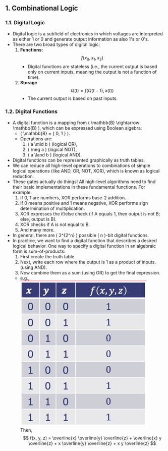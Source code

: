 ## 1. Combinational Logic

### 1.1. Digital Logic

- Digital logic is a subfield of electronics in which voltages are interpreted as either 1 or 0 and generate output information as also 1's or 0's.
- There are two broad types of digital logic:
    1. **Functions:** 
        $$ f(x_0, x_1, x_2) $$
        - Digital functions are stateless (i.e., the current output is based only on current inputs, meaning the output is not a function of time).
    2. **Storage**
        $$ Q(t) = f(Q(t-1), x(t)) $$
        - The current output is based on past inputs.

### 1.2. Digital Functions
- A digital function is a mapping from \( \mathbb{B} \rightarrow \mathbb{B} \), which can be expressed using Boolean algebra:
    - \( \mathbb{B} = \{ 0, 1 \} \).
    - Operations are: 
        1. \( a \mid b \) (logical OR),  
        2. \( \neg a \) (logical NOT),  
        3. \( a \land b \) (logical AND).
- Digital functions can be represented graphically as truth tables.
- We can reduce all high-level operations to combinations of simple logical operations (like AND, OR, NOT, XOR), which is known as logical reduction.
- These gates actually do things! All high-level algorithms need to find their basic implementations in these fundamental functions. For example:
    1. If 0, 1 are numbers, XOR performs base-2 addition.
    2. If 0 means positive and 1 means negative, XOR performs sign determination of multiplication.
    3. XOR expresses the if/else check (if A equals 1, then output is not B; else, output is B).
    4. XOR checks if A is not equal to B.
    5. And many more.
- In general, there are \( 2^{2^n} \) possible \( n \)-bit digital functions.
- In practice, we want to find a digital function that describes a desired logical behavior. One way to specify a digital function in an algebraic form is sum-of-products:
    1. First create the truth table.
    2. Next, write each row where the output is 1 as a product of inputs. (using AND).
    3. Now combine them as a sum (using OR) to get the final expression.
    - e.g.,  
    ![SOP Example](../_img/sop.png)  
    Then, $$ f(x, y, z) = \overline{x} \overline{y} \overline{z} + \overline{x} y \overline{z} + x \overline{y} \overline{z} + x y \overline{z} $$